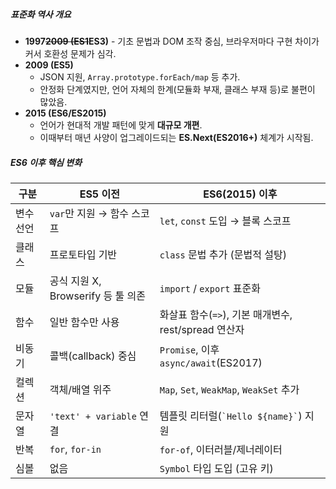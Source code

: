 ##### 표준화 역사 개요
- **1997~~2009 (ES1~~ES3)**
      - 기초 문법과 DOM 조작 중심, 브라우저마다 구현 차이가 커서 호환성 문제가 심각.  
- **2009 (ES5)**
    - JSON 지원, `Array.prototype.forEach/map` 등 추가.
    - 안정화 단계였지만, 언어 자체의 한계(모듈화 부재, 클래스 부재 등)로 불편이 많았음.
- **2015 (ES6/ES2015)**
    - 언어가 현대적 개발 패턴에 맞게 **대규모 개편**. 
    - 이때부터 매년 사양이 업그레이드되는 **ES.Next(ES2016+)** 체계가 시작됨.

##### ES6 이후 핵심 변화

| 구분    | ES5 이전                     | ES6(2015) 이후                           |
| ----- | -------------------------- | -------------------------------------- |
| 변수 선언 | `var`만 지원 → 함수 스코프         | `let`, `const` 도입 → 블록 스코프             |
| 클래스   | 프로토타입 기반                   | `class` 문법 추가 (문법적 설탕)                 |
| 모듈    | 공식 지원 X, Browserify 등 툴 의존 | `import` / `export` 표준화                |
| 함수    | 일반 함수만 사용                  | 화살표 함수(`=>`), 기본 매개변수, rest/spread 연산자 |
| 비동기   | 콜백(callback) 중심            | `Promise`, 이후 `async/await`(ES2017)    |
| 컬렉션   | 객체/배열 위주                   | `Map`, `Set`, `WeakMap`, `WeakSet` 추가  |
| 문자열   | `'text' + variable` 연결     | 템플릿 리터럴(`` `Hello ${name}` ``) 지원      |
| 반복    | `for`, `for-in`            | `for-of`, 이터러블/제너레이터                   |
| 심볼    | 없음                         | `Symbol` 타입 도입 (고유 키)                  |